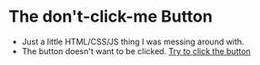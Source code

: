 # The don't-click-me Button

- Just a little HTML/CSS/JS thing I was messing around with.
- The button doesn't want to be clicked. [Try to click the button](https://jkknibbe99.github.io/dont-click-button/)
